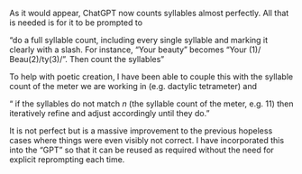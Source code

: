 As it would appear, ChatGPT now counts syllables almost perfectly. All that is needed is for it to be prompted to 

“do a full syllable count, including every single syllable and marking it clearly with a slash. For instance, “Your beauty” becomes “Your (1)/ Beau(2)/ty(3)/”. Then count the syllables”

To help with poetic creation, I have been able to couple this with the syllable count of the meter we are working in (e.g. dactylic tetrameter) and 

“ if the syllables do not match *n* (the syllable count of the meter, e.g. 11) then iteratively refine and adjust accordingly until they do.” 

It is not perfect but is a massive improvement to the previous hopeless cases where things were even visibly not correct. I have incorporated this into the “GPT” so that it can be reused as required without the need for explicit reprompting each time.

